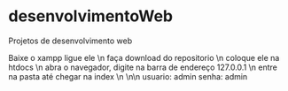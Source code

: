 # desenvolvimentoWeb
Projetos de desenvolvimento web

Baixe o xampp ligue ele \n
faça download do repositorio \n
coloque ele na htdocs \n
abra o navegador, digite na barra de endereço 127.0.0.1 \n
entre na pasta até chegar na index \n
\n\n
usuario: admin 
senha: admin
